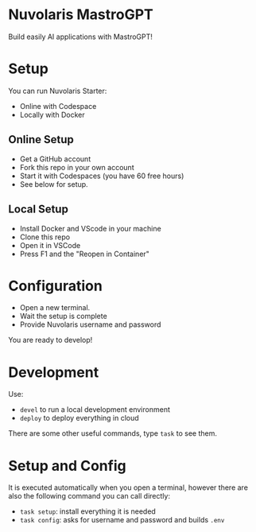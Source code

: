 # Nuvolaris MastroGPT

Build easily AI applications with MastroGPT!

# Setup

You can run Nuvolaris Starter: 
- Online with Codespace 
- Locally with Docker

## Online Setup 

- Get a GitHub account
- Fork this repo in your own account
- Start it with Codespaces (you have 60 free hours)
- See below for setup.

## Local Setup 

- Install Docker and VScode in your machine
- Clone this repo
- Open it in VSCode
- Press F1  and the "Reopen in Container"

# Configuration

- Open a new terminal. 
- Wait the setup is complete
- Provide Nuvolaris username and password

You are ready to develop!

# Development

Use:

- `devel` to run a local development environment
- `deploy` to deploy everything in cloud

There are some other useful commands, type `task` to see them.

# Setup and Config

It is executed automatically when you open a terminal, however there are also the following command you can call directly:

- `task setup`: install everything it is needed
- `task config`:  asks for username and password and builds `.env`
